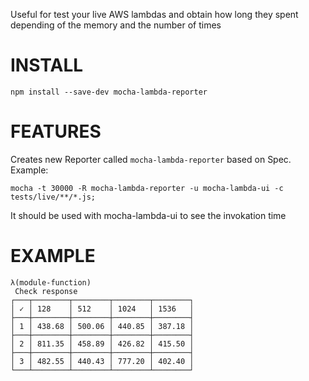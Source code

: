 Useful for test your live AWS lambdas and obtain how long they spent depending of the memory and the number of times

INSTALL
=======

    npm install --save-dev mocha-lambda-reporter


FEATURES
========

Creates new Reporter called `mocha-lambda-reporter` based on Spec. Example:

    mocha -t 30000 -R mocha-lambda-reporter -u mocha-lambda-ui -c tests/live/**/*.js;

It should be used with mocha-lambda-ui to see the invokation time


EXAMPLE
=======

    λ(module-function)
     Check response
    ┌───┬────────┬────────┬────────┬────────┐
    │ ✓ │ 128    │ 512    │ 1024   │ 1536   │
    ├───┼────────┼────────┼────────┼────────┤
    │ 1 │ 438.68 │ 500.06 │ 440.85 │ 387.18 │
    ├───┼────────┼────────┼────────┼────────┤
    │ 2 │ 811.35 │ 458.89 │ 426.82 │ 415.50 │
    ├───┼────────┼────────┼────────┼────────┤
    │ 3 │ 482.55 │ 440.43 │ 777.20 │ 402.40 │
    └───┴────────┴────────┴────────┴────────┘
